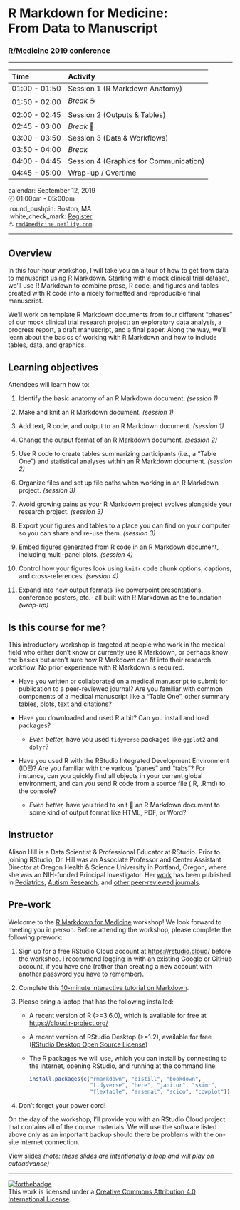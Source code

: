 R Markdown for Medicine: <br>From Data to Manuscript
================

### [R/Medicine 2019 conference](https://r-medicine.com/)

-----

| Time          | Activity                               |
| :------------ | :------------------------------------- |
| 01:00 - 01:50 | Session 1 (R Markdown Anatomy)         |
| 01:50 - 02:00 | *Break* :coffee:                       |
| 02:00 - 02:45 | Session 2 (Outputs & Tables)           |
| 02:45 - 03:00 | *Break* :tea:                          |
| 03:00 - 03:50 | Session 3 (Data & Workflows)           |
| 03:50 - 04:00 | *Break*                                |
| 04:00 - 04:45 | Session 4 (Graphics for Communication) |
| 04:45 - 05:00 | Wrap-up / Overtime                     |

calendar: September 12, 2019  
:clock8: 01:00pm - 05:00pm  
:round\_pushpin: Boston, MA  
:white\_check\_mark: [Register](https://cvent.me/en41V)  
:anchor: [`rmd4medicine.netlify.com`](https://rmd4medicine.netlify.com/)

-----

## Overview

In this four-hour workshop, I will take you on a tour of how to get from
data to manuscript using R Markdown. Starting with a mock clinical trial
dataset, we’ll use R Markdown to combine prose, R code, and figures and
tables created with R code into a nicely formatted and reproducible
final manuscript.

We’ll work on template R Markdown documents from four different “phases”
of our mock clinical trial research project: an exploratory data
analysis, a progress report, a draft manuscript, and a final paper.
Along the way, we’ll learn about the basics of working with R Markdown
and how to include tables, data, and graphics.

## Learning objectives

Attendees will learn how to:

1.  Identify the basic anatomy of an R Markdown document. *(session 1)*

2.  Make and knit an R Markdown document. *(session 1)*

3.  Add text, R code, and output to an R Markdown document. *(session
    1)*

4.  Change the output format of an R Markdown document. *(session 2)*

5.  Use R code to create tables summarizing participants (i.e., a “Table
    One”) and statistical analyses within an R Markdown document.
    *(session 2)*

6.  Organize files and set up file paths when working in an R Markdown
    project. *(session 3)*

7.  Avoid growing pains as your R Markdown project evolves alongside
    your research project. *(session 3)*

8.  Export your figures and tables to a place you can find on your
    computer so you can share and re-use them. *(session 3)*

9.  Embed figures generated from R code in an R Markdown document,
    including multi-panel plots. *(session 4)*

10. Control how your figures look using `knitr` code chunk options,
    captions, and cross-references. *(session 4)*

11. Expand into new output formats like powerpoint presentations,
    conference posters, etc.- all built with R Markdown as the
    foundation *(wrap-up)*

## Is this course for me?

This introductory workshop is targeted at people who work in the medical
field who either don’t know or currently use R Markdown, or perhaps know
the basics but aren’t sure how R Markdown can fit into their research
workflow. No prior experience with R Markdown is required.

  - Have you written or collaborated on a medical manuscript to submit
    for publication to a peer-reviewed journal? Are you familiar with
    common components of a medical manuscript like a “Table One”, other
    summary tables, plots, text and citations?

  - Have you downloaded and used R a bit? Can you install and load
    packages?
    
      - *Even better,* have you used `tidyverse` packages like `ggplot2`
        and `dplyr`?

  - Have you used R with the RStudio Integrated Development Environment
    (IDE)? Are you familiar with the various “panes” and “tabs”? For
    instance, can you quickly find all objects in your current global
    environment, and can you send R code from a source file (.R, .Rmd)
    to the console?
    
      - *Even better,* have you tried to knit 🧶 an R Markdown document
        to some kind of output format like HTML, PDF, or Word?

## Instructor

Alison Hill is a Data Scientist & Professional Educator at RStudio.
Prior to joining RStudio, Dr. Hill was an Associate Professor and Center
Assistant Director at Oregon Health & Science University in Portland,
Oregon, where she was an NIH-funded Principal Investigator. Her
[work](https://profiles.impactstory.org/u/0000-0002-8082-1890) has been
published in
[Pediatrics](https://alison.rbind.io/publication/2015-obesity-in-asd-multisite/),
[Autism
Research](https://alison.rbind.io/publication/2016-uh-and-um-asd-sli/),
and [other peer-reviewed
journals](https://alison.rbind.io/publication/#2).

## Pre-work

Welcome to the [R Markdown for
Medicine](https://rmd4medicine.netlify.com/workshop/) workshop\! We look
forward to meeting you in person. Before attending the workshop, please
complete the following prework:

1.  Sign up for a free RStudio Cloud account at <https://rstudio.cloud/>
    before the workshop. I recommend logging in with an existing Google
    or GitHub account, if you have one (rather than creating a new
    account with another password you have to remember).

2.  Complete this [10-minute interactive tutorial on
    Markdown](https://commonmark.org/help/tutorial/).

3.  Please bring a laptop that has the following installed:
    
      - A recent version of R (\>=3.6.0), which is available for free at
        <https://cloud.r-project.org/>
    
      - A recent version of RStudio Desktop (\>=1.2), available for free
        ([RStudio Desktop Open Source
        License](https://www.rstudio.com/products/rstudio/download/#download))
    
      - The R packages we will use, which you can install by connecting
        to the internet, opening RStudio, and running at the command
        line:
        
        ``` r
        install.packages(c("rmarkdown", "distill", "bookdown",
                           "tidyverse", "here", "janitor", "skimr", 
                           "flextable", "arsenal", "scico", "cowplot"))
        ```

4.  Don’t forget your power cord\!

On the day of the workshop, I’ll provide you with an RStudio Cloud
project that contains all of the course materials. We will use the
software listed above only as an important backup should there be
problems with the on-site internet connection.

[View slides](/slides/00-loop.html) *(note: these slides are
intentionally a loop and will play on
autoadvance)*

-----

[![forthebadge](https://forthebadge.com/images/badges/cc-by.svg)](https://creativecommons.org/licenses/by/4.0/)  
This work is licensed under a [Creative Commons Attribution 4.0
International License](https://creativecommons.org/licenses/by/4.0/).
